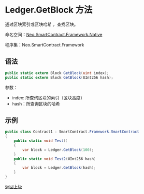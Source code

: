 # Ledger.GetBlock 方法

通过区块索引或区块哈希 ，查找区块。

命名空间：[Neo.SmartContract.Framework.Native](../../native/index.md)

程序集：Neo.SmartContract.Framework

## 语法

```cs
public static extern Block GetBlock(uint index);
public static extern Block GetBlock(UInt256 hash);
```

参数：

- index: 所查询区块的索引（区块高度）
- hash：所查询区块的哈希

## 示例

```cs
public class Contract1 : SmartContract.Framework.SmartContract
{
    public static void Test()
    {
        var block = Ledger.GetBlock(100);
    }
    public static void Test2(UInt256 hash)
    {
        var block = Ledger.GetBlock(hash);
    }
}
```
[返回上级](index.md)